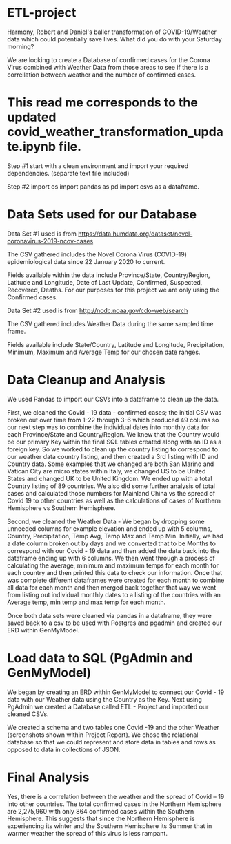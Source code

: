 # ETL-project
Harmony, Robert and Daniel's baller transformation of COVID-19/Weather data which could potentially save lives. What did you do with your Saturday morning?

We are looking to create a Database of confirmed cases for the Corona Virus combined with Weather Data from those areas to see if there is a correllation between weather and the number of confirmed cases.

# This read me corresponds to the updated covid_weather_transformation_update.ipynb file. 

Step #1 start with a clean environment and import your required dependencies. (separate text file included)

Step #2 import os
        import pandas as pd
        import csvs as a dataframe.


# Data Sets used for our Database

Data Set #1 used is from https://data.humdata.org/dataset/novel-coronavirus-2019-ncov-cases

The CSV gathered includes the Novel Corona Virus (COVID-19) epidemiological data since 22 January 2020 to current. 

Fields available within the data include Province/State, Country/Region, Latitude and Longitude, Date of Last Update, Confirmed, Suspected, Recovered, Deaths.  For our purposes for this project we are only using the Confirmed cases. 

Data Set #2 used is from http://ncdc.noaa.gov/cdo-web/search

The CSV gathered includes Weather Data during the same sampled time frame. 

Fields available include State/Country, Latitude and Longitude, Precipitation, Minimum, Maximum and Average Temp for our chosen date ranges.

# Data Cleanup and Analysis

We used Pandas to import our CSVs into a dataframe to clean up the data. 
    
First, we cleaned the Covid - 19 data - confirmed cases; the initial CSV was broken out over time from 1-22 through 3-6 which produced 49 colums so our next step was to combine the individual dates into monthly data for each Province/State and Country/Region.  We knew that the Country would be our primary Key within the final SQL tables created along with an ID as a foreign key.  So we worked to clean up the country listing to correspond to our weather data country listing, and then created a 3rd listing with ID and Country data. Some examples that we changed are both San Marino and Vatican City are micro states within Italy, we changed US to be United States and changed UK to be United Kingdom.  We ended up with a total Country listing of 89 countries.  We also did some further analysis of total cases and calculated those numbers for Mainland China vs the spread of Covid 19 to other countries as well as the calculations of cases of Northern Hemisphere vs Southern Hemisphere. 

Second, we cleaned the Weather Data - We began by dropping some unneeded columns for example elevation and ended up with 5 columns, Country, Precipitation, Temp Avg, Temp Max and Temp Min. Initially, we had a date column broken out by days and we converted that to be Months to correspond with our Covid - 19 data and then added the data back into the dataframe ending up with 6 columns. We then went through a process of calculating the average, minimum and maximum temps for each month for each country and then printed this data to check our information.  Once that was complete different dataframes were created for each month to combine all data for each month and then merged back together that way we went from listing out individual monthly dates to a listing of the countries with an Average temp, min temp and max temp for each month.   

Once both data sets were cleaned via pandas in a dataframe, they were saved back to a csv to be used with Postgres and pgadmin and created our ERD within GenMyModel.

# Load data to SQL (PgAdmin and GenMyModel)

We began by creating an ERD within GenMyModel to connect our Covid - 19 data with our Weather data using the Country as the Key. Next using PgAdmin we created a Database called ETL - Project and imported our cleaned CSVs.  

We created a schema and two tables one Covid -19 and the other Weather (screenshots shown within Project Report).  We chose the relational database so that we could represent and store data in tables and rows as opposed to data in collections of JSON. 

# Final Analysis

Yes, there is a correlation between the weather and the spread of Covid – 19 into other countries.  The total confirmed cases in the Northern Hemisphere are 2,275,960 with only 864 confirmed cases within the Southern Hemisphere.  This suggests that since the Northern Hemisphere is experiencing its winter and the Southern Hemisphere its Summer that in warmer weather the spread of this virus is less rampant. 










 
